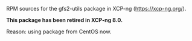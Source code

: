 RPM sources for the gfs2-utils package in XCP-ng (https://xcp-ng.org/).

**This package has been retired in XCP-ng 8.0.**

Reason: using package from CentOS now.
